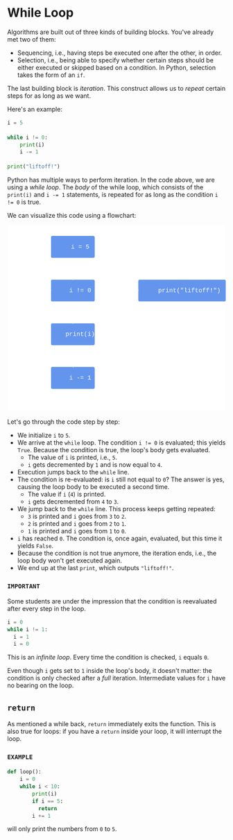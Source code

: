 # While Loop

Algorithms are built out of three kinds of building blocks.
You've already met two of them:

* Sequencing, i.e., having steps be executed one after the other, in order.
* Selection, i.e., being able to specify whether certain steps should be either executed or skipped based on a condition.
  In Python, selection takes the form of an `if`.

The last building block is *iteration*.
This construct allows us to *repeat* certain steps for as long as we want.

Here's an example:

```python
i = 5

while i != 0:
    print(i)
    i -= 1

print("liftoff!")
```

Python has multiple ways to perform iteration.
In the code above, we are using a *while loop*.
The *body* of the while loop, which consists of the `print(i)` and `i -= 1` statements, is repeated for as long as the condition `i != 0` is true.

We can visualize this code using a flowchart:

![While Loop](image-while.svg)


Let's go through the code step by step:

* We initialize `i` to `5`.
* We arrive at the `while` loop.
  The condition `i != 0` is evaluated; this yields `True`.
  Because the condition is true, the loop's body gets evaluated.
  * The value of `i` is printed, i.e., `5`.
  * `i` gets decremented by `1` and is now equal to `4`.
* Execution jumps back to the `while` line.
* The condition is re-evaluated: is `i` still not equal to `0`?
  The answer is yes, causing the loop body to be executed a second time.
  * The value if `i` (`4`) is printed.
  * `i` gets decremented from `4` to `3`.
* We jump back to the `while` line.
  This process keeps getting repeated:
  * `3` is printed and `i` goes from `3` to `2`.
  * `2` is printed and `i` goes from `2` to `1`.
  * `1` is printed and `i` goes from `1` to `0`.
* `i` has reached `0`.
  The condition is, once again, evaluated, but this time it yields `False`.
* Because the condition is not true anymore, the iteration ends, i.e., the loop body won't get executed again.
* We end up at the last `print`, which outputs `"liftoff!"`.

### `IMPORTANT`
Some students are under the impression that the condition is reevaluated after every step in the loop.


```python
i = 0
while i != 1:
  i = 1
  i = 0
```

This is an *infinite loop*.
Every time the condition is checked, `i` equals `0`.

Even though `i` gets set to `1` inside the loop's body, it doesn't matter: the condition is only checked after a *full* iteration.
Intermediate values for `i` have no bearing on the loop.

## `return`

As mentioned a while back, `return` immediately exits the function.
This is also true for loops: if you have a `return` inside your loop, it will interrupt the loop.

### `EXAMPLE`


```python
def loop():
    i = 0
    while i < 10:
        print(i)
        if i == 5:
          return
        i += 1
```



will only print the numbers from `0` to `5`.


